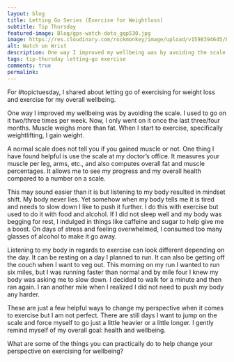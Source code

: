```yaml
---
layout: blog
title: Letting Go Series (Exercise for Weightloss)
subtitle: Tip Thursday
featured-image: Blog/gps-watch-data_gqp530.jpg
image: https://res.cloudinary.com/rockmonkey/image/upload/v1598394645/Blog/gps-watch-data_gqp530.jpg
alt: Watch on Wrist
description: One way I improved my wellbeing was by avoiding the scale. I used to go on it two/three times per week. Now, I only went on it once the last three/four months. Muscle weighs more than fat. When I start to exercise, specifically weightlifting, I gain weight.
tags: tip-thursday letting-go exercise
comments: true
permalink:
---
```

For #topictuesday, I shared about letting go of exercising for weight loss and exercise for my overall wellbeing.

One way I improved my wellbeing was by avoiding the scale. I used to go on it two/three times per week. Now, I only went on it once the last three/four months. Muscle weighs more than fat. When I start to exercise, specifically weightlifting, I gain weight.

A normal scale does not tell you if you gained muscle or not. One thing I have found helpful is use the scale at my doctor’s office. It measures your muscle per leg, arms, etc., and also computes overall fat and muscle percentages. It allows me to see my progress and my overall health compared to a number on a scale.

This may sound easier than it is but listening to my body resulted in mindset shift. My body never lies. Yet somehow when my body tells me it is tired and needs to slow down I like to push it further. I do this with exercise but used to do it with food and alcohol. If I did not sleep well and my body was begging for rest, I indulged in things like caffeine and sugar to help give me a boost. On days of stress and feeling overwhelmed, I consumed too many glasses of alcohol to make it go away.

Listening to my body in regards to exercise can look different depending on the day. It can be resting on a day I planned to run. It can also be getting off the couch when I want to veg out. This morning on my run I wanted to run six miles, but I was running faster than normal and by mile four I knew my body was asking me to slow down. I decided to walk for a minute and then ran again. I ran another mile when I realized I did not need to push my body any harder.

These are just a few helpful ways to change my perspective when it comes to exercise but I am not perfect. There are still days I want to jump on the scale and force myself to go just a little heavier or a little longer. I gently remind myself of my overall goal: health and wellbeing.

What are some of the things you can practically do to help change your perspective on exercising for wellbeing?
